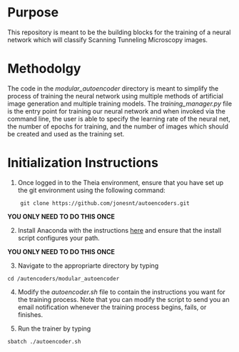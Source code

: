 # Purpose
This repository is meant to be the building blocks for the training of a neural network which will classify Scanning Tunneling Microscopy images.

# Methodolgy
The code in the *modular_autoencoder* directory is meant to simplify the process of training the neural network using multiple methods of artificial image generation and multiple training models. The *training_manager.py* file is the entry point for training our neural network and when invoked via the command line, the user is able to specify the learning rate of the neural net, the number of epochs for training, and the number of images which should be created and used as the training set.

# Initialization Instructions
1. Once logged in to the Theia environment, ensure that you have set up the git environment using the following command:
```
    git clone https://github.com/jonesnt/autoencoders.git
```
**YOU ONLY NEED TO DO THIS ONCE**

2. Install Anaconda with the instructions [here](https://youtu.be/sU2mXjOB-fA?si=WFYc05ljOxJ-y_mM) and ensure that the install script configures your path.

**YOU ONLY NEED TO DO THIS ONCE**

3. Navigate to the appropriarte directory by typing
```
cd /autencoders/modular_autoencoder
```

4. Modify the *autoencoder.sh* file to contain the instructions you want for the training process. Note that you can modify the script to send you an email notification whenever the training process begins, fails, or finishes.

5. Run the trainer by typing
```
sbatch ./autoencoder.sh
```

